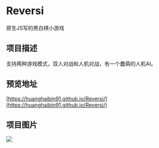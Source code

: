 # Reversi

原生JS写的黑白棋小游戏

## 项目描述 ##

支持两种游戏模式，双人对战和人机对战，有一个蠢萌的人机AI。

## 预览地址 ##

[https://huanghaibin91.github.io/Reversi/](https://huanghaibin91.github.io/Reversi/)

## 项目图片 ##

![](./image/image1.png)



